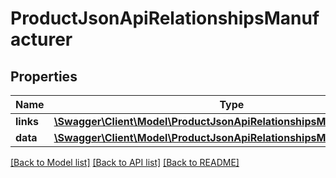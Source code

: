 # ProductJsonApiRelationshipsManufacturer

## Properties
Name | Type | Description | Notes
------------ | ------------- | ------------- | -------------
**links** | [**\Swagger\Client\Model\ProductJsonApiRelationshipsManufacturerLinks**](ProductJsonApiRelationshipsManufacturerLinks.md) |  | [optional] 
**data** | [**\Swagger\Client\Model\ProductJsonApiRelationshipsManufacturerData**](ProductJsonApiRelationshipsManufacturerData.md) |  | [optional] 

[[Back to Model list]](../../README.md#documentation-for-models) [[Back to API list]](../../README.md#documentation-for-api-endpoints) [[Back to README]](../../README.md)

